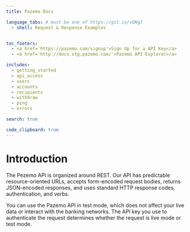 ```yaml
---
title: Pazemo Docs

language_tabs: # must be one of https://git.io/vQNgJ
  - shell: Request & Response Examples


toc_footers:
  - <a href='https://pazemo.com/signup'>Sign Up for a API Key</a>
  - <a href='http://docs.stg.pazemo.com/'>Pazemo API Explorer</a>

includes:
  - getting_started
  - api_access
  - users
  - accounts
  - recipients
  - withdraw
  - ping
  - errors

search: true

code_clipboard: true
---
```


# Introduction

The Pezemo API is organized around REST. Our API has predictable resource-oriented URLs, accepts form-encoded request bodies, returns JSON-encoded responses, and uses standard HTTP response codes, authentication, and verbs.

You can use the Pazemo API in test mode, which does not affect your live data or interact with the banking networks. The API key you use to authenticate the request determines whether the request is live mode or test mode.